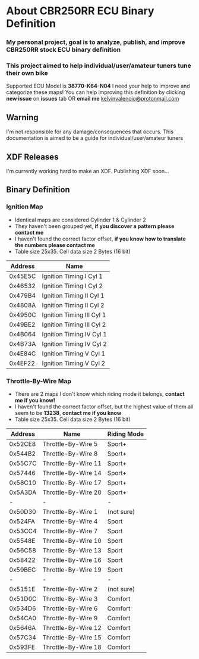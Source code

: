 # About CBR250RR ECU Binary Definition
### My personal project, goal is to analyze, publish, and improve CBR250RR stock ECU binary definition
### This project aimed to help individual/user/amateur tuners tune their own bike
Supported ECU Model is **38770-K64-N04**
I need your help to improve and categorize these maps!
You can help improving this definition by clicking **new issue** on **issues** tab OR **email me** kelvinvalencio@protonmail.com

## Warning
I'm not responsible for any damage/consequences that occurs. This documentation is aimed to be a guide for individual/user/amateur tuners

## XDF Releases
I'm currently working hard to make an XDF. Publishing XDF soon...

## **Binary Definition**
### Ignition Map
- Identical maps are considered Cylinder 1 & Cylinder 2
- They haven't been grouped yet, **if you discover a pattern please contact me**
- I haven't found the correct factor offset, **if you know how to translate the numbers please contact me**
- Table size 25x35. Cell data size 2 Bytes (16 bit)

| Address | Name
| -- | --
| 0x45E5C | Ignition Timing I Cyl 1 |
| 0x46532 | Ignition Timing I Cyl 2 |
| 0x479B4 | Ignition Timing II Cyl 1 |
| 0x4808A | Ignition Timing II Cyl 2 |
| 0x4950C | Ignition Timing III Cyl 1 |
| 0x49BE2 | Ignition Timing III Cyl 2 |
| 0x4B064 | Ignition Timing IV Cyl 1 |
| 0x4B73A | Ignition Timing IV Cyl 2 |
| 0x4E84C | Ignition Timing V Cyl 1 |
| 0x4EF22 | Ignition Timing V Cyl 2 |

### Throttle-By-Wire Map
- There are 2 maps I don't know which riding mode it belongs, **contact me if you know!**
- I haven't found the correct factor offset, but the highest value of them all seem to be **13238**, **contact me if you know**
- Table size 25x35. Cell data size 2 Bytes (16 bit)

| Address | Name | Riding Mode
|-- | -- | --
|0x52CE8 | Throttle-By-Wire 5 | Sport+
|0x544B2 | Throttle-By-Wire 8 | Sport+
|0x55C7C | Throttle-By-Wire 11 | Sport+
|0x57446 | Throttle-By-Wire 14 | Sport+
|0x58C10 | Throttle-By-Wire 17 | Sport+
|0x5A3DA | Throttle-By-Wire 20 | Sport+
| - | - | -
|0x50D30 | Throttle-By-Wire 1 | (not sure)
|0x524FA | Throttle-By-Wire 4 | Sport
|0x53CC4 | Throttle-By-Wire 7 | Sport
|0x5548E | Throttle-By-Wire 10 | Sport
|0x56C58 | Throttle-By-Wire 13 | Sport
|0x58422 | Throttle-By-Wire 16 | Sport
|0x59BEC | Throttle-By-Wire 19 | Sport
| - | - | -
|0x5151E | Throttle-By-Wire 2 | (not sure)
|0x51D0C | Throttle-By-Wire 3 | Comfort
|0x534D6 | Throttle-By-Wire 6 | Comfort
|0x54CA0 | Throttle-By-Wire 9 | Comfort
|0x5646A | Throttle-By-Wire 12 | Comfort
|0x57C34 | Throttle-By-Wire 15 | Comfort
|0x593FE | Throttle-By-Wire 18 | Comfort
